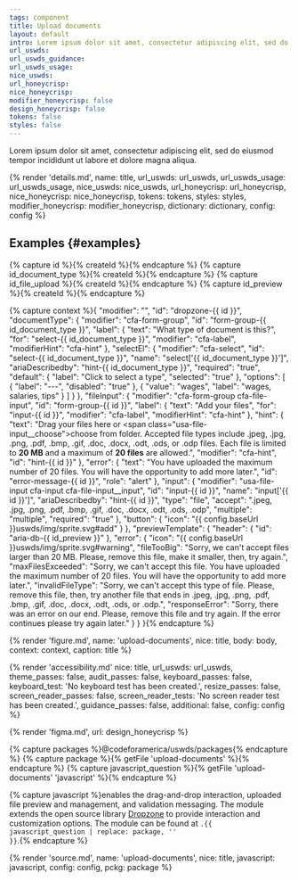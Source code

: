 ```yaml
---
tags: component
title: Upload documents
layout: default
intro: Lorem ipsum dolor sit amet, consectetur adipiscing elit, sed do eiusmod tempor incididunt ut labore et dolore magna aliqua.
url_uswds:
url_uswds_guidance:
url_uswds_usage:
nice_uswds:
url_honeycrisp:
nice_honeycrisp:
modifier_honeycrisp: false
design_honeycrisp: false
tokens: false
styles: false
---
```


<!-- INTRO -->

Lorem ipsum dolor sit amet, consectetur adipiscing elit, sed do eiusmod tempor incididunt ut labore et dolore magna aliqua.

<!-- DETAILS -->

{% render 'details.md',
  name: title,
  url_uswds: url_uswds,
  url_uswds_usage: url_uswds_usage,
  nice_uswds: nice_uswds,
  url_honeycrisp: url_honeycrisp,
  nice_honeycrisp: nice_honeycrisp,
  tokens: tokens,
  styles: styles,
  modifier_honeycrisp: modifier_honeycrisp,
  dictionary: dictionary,
  config: config %}

<!-- EXAMPLES -->

## Examples {#examples}

{% capture id %}{% createId %}{% endcapture %}
{% capture id_document_type %}{% createId %}{% endcapture %}
{% capture id_file_upload %}{% createId %}{% endcapture %}
{% capture id_preview %}{% createId %}{% endcapture %}

{% capture context %}{
  "modifier": "",
  "id": "dropzone-{{ id }}",
  "documentType": {
    "modifier": "cfa-form-group",
    "id": "form-group-{{ id_document_type }}",
    "label": {
      "text": "What type of document is this?",
      "for": "select-{{ id_document_type }}",
      "modifier": "cfa-label",
      "modifierHint": "cfa-hint"
    },
    "selectEl": {
      "modifier": "cfa-select",
      "id": "select-{{ id_document_type }}",
      "name": "select['{{ id_document_type }}']",
      "ariaDescribedby": "hint-{{ id_document_type }}",
      "required": "true",
      "default": {
        "label": "Click to select a type",
        "selected": "true"
      },
      "options": [
        {
          "label": "---",
          "disabled": "true"
        },
        {
          "value": "wages",
          "label": "wages, salaries, tips"
        }
      ]
    }
  },
  "fileInput": {
    "modifier": "cfa-form-group cfa-file-input",
    "id": "form-group-{{ id }}",
    "label": {
      "text": "Add your files",
      "for": "input-{{ id }}",
      "modifier": "cfa-label",
      "modifierHint": "cfa-hint"
    },
    "hint": {
      "text": "Drag your files here or <span class=\"usa-file-input__choose\">choose from folder</span>. Accepted file types include .jpeg, .jpg, .png, .pdf, .bmp, .gif, .doc, .docx, .odt, .ods, or .odp files. Each file is limited to <b>20 MB</b> and a maximum of <b>20 files</b> are allowed.",
      "modifier": "cfa-hint",
      "id": "hint-{{ id }}"
    },
    "error": {
      "text": "You have uploaded the maximum number of 20 files. You will have the opportunity to add more later.",
      "id": "error-message-{{ id }}",
      "role": "alert"
    },
    "input": {
      "modifier": "usa-file-input cfa-input cfa-file-input__input",
      "id": "input-{{ id }}",
      "name": "input['{{ id }}']",
      "ariaDescribedby": "hint-{{ id }}",
      "type": "file",
      "accept": ".jpeg, .jpg, .png, .pdf, .bmp, .gif, .doc, .docx, .odt, .ods, .odp",
      "multiple": "multiple",
      "required": "true"
    },
    "button": {
      "icon": "{{ config.baseUrl }}uswds/img/sprite.svg#add"
    }
  },
  "previewTemplate": {
    "header": {
      "id": "aria-db-{{ id_preview }}"
    },
    "error": {
      "icon": "{{ config.baseUrl }}uswds/img/sprite.svg#warning",
      "fileTooBig": "Sorry, we can't accept files larger than 20 MB. Please, remove this file, make it smaller, then, try again.",
      "maxFilesExceeded": "Sorry, we can't accept this file. You have uploaded the maximum number of 20 files. You will have the opportunity to add more later.",
      "invalidFileType": "Sorry, we can't accept this type of file. Please, remove this file, then, try another file that ends in .jpeg, .jpg, .png, .pdf, .bmp, .gif, .doc, .docx, .odt, .ods, or .odp.",
      "responseError": "Sorry, there was an error on our end. Please, remove this file and try again. If the error continues please try again later."
    }
  }
}{% endcapture %}

{% render 'figure.md', name: 'upload-documents', nice: title, body: body, context: context, caption: title %}

<!-- GUIDANCE -->

<!-- ## Guidance {#guidance}

<!-- render 'references.md', ref_main: url_uswds_guidance, config: config -->

<!-- ACCESSIBILITY -->

{% render 'accessibility.md'
  nice: title,
  url_uswds: url_uswds,
  theme_passes: false,
  audit_passes: false,
  keyboard_passes: false,
  keyboard_test: 'No keyboard test has been created.',
  resize_passes: false,
  screen_reader_passes: false,
  screen_reader_tests: 'No screen reader test has been created.',
  guidance_passes: false,
  additional: false,
  config: config %}

<!-- DESIGN -->

{% render 'figma.md', url: design_honeycrisp %}

<!-- SOURCE -->

{% capture packages %}@codeforamerica/uswds/packages{% endcapture %}
{% capture package %}{% getFile 'upload-documents' %}{% endcapture %}
{% capture javascript_question %}{% getFile 'upload-documents' 'javascript' %}{% endcapture %}

{% capture javascript %}enables the drag-and-drop interaction, uploaded file preview and management, and validation messaging. The module extends the open source library <a href="https://github.com/dropzone/dropzone" target="_blank" rel="noopener nofollow" class="usa-link--external">Dropzone</a> to provide interaction and customization options. The module can be found at <code>.{{ javascript_question | replace: package, '' }}</code>.{% endcapture %}

{% render 'source.md', name: 'upload-documents', nice: title, javascript: javascript, config: config, pckg: package %}
